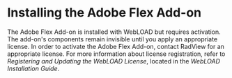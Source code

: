 # Installing the Adobe Flex Add-on

The Adobe Flex Add-on is installed with WebLOAD but requires activation. The add-on's components remain invisible until you apply an appropriate license. In order to activate the Adobe Flex Add-on, contact RadView for an appropriate license. For more information about license registration, refer to *Registering and Updating the WebLOAD License*, located in the *WebLOAD Installation Guide*.
